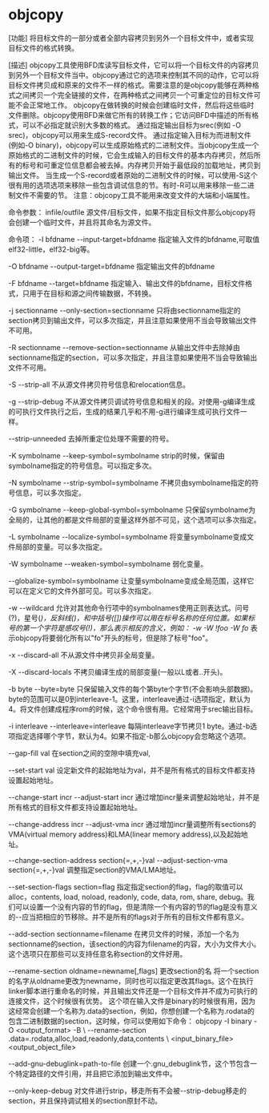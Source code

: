 # objcopy
[功能] 
将目标文件的一部分或者全部内容拷贝到另外一个目标文件中，或者实现目标文件的格式转换。 

[描述] 
objcopy工具使用BFD库读写目标文件，它可以将一个目标文件的内容拷贝到另外一个目标文件当中。objcopy通过它的选项来控制其不同的动作，它可以将目标文件拷贝成和原来的文件不一样的格式。需要注意的是objcopy能够在两种格式之间拷贝一个完全链接的文件，在两种格式之间拷贝一个可重定位的目标文件可能不会正常地工作。 
objcopy在做转换的时候会创建临时文件，然后将这些临时文件删除。objcopy使用BFD来做它所有的转换工作；它访问BFD中描述的所有格式，可以不必指定就识别大多数的格式。 
通过指定输出目标为srec(例如 -O srec)，objcopy可以用来生成S-record文件。 
通过指定输入目标为而进制文件(例如-O binary)，objcopy可以生成原始格式的二进制文件。当objcopy生成一个原始格式的二进制文件的时候，它会生成输入的目标文件的基本内存拷贝，然后所有的标号和可重定位信息都会被去掉。内存拷贝开始于最低段的加载地址，拷贝到输出文件。 
当生成一个S-record或者原始的二进制文件的时候，可以使用-S这个很有用的选项选项来移除一些包含调试信息的节。有时-R可以用来移除一些二进制文件不需要的节。 
注意：objcopy工具不能用来改变文件的大端和小端属性。 

命令参数： 
infile/outfile 
源文件/目标文件，如果不指定目标文件那么objcopy将会创建一个临时文件，并且将其命名为源文件。 

命令项： 
-I bfdname 
--input-target=bfdname 
    指定输入文件的bfdname,可取值elf32-little，elf32-big等。 

-O bfdname 
--output-target=bfdname 
    指定输出文件的bfdname 

-F bfdname 
--target=bfdname 
    指定输入、输出文件的bfdname，目标文件格式，只用于在目标和源之间传输数据，不转换。 

-j sectionname 
--only-section=sectionname 
    只将由sectionname指定的section拷贝到输出文件，可以多次指定，并且注意如果使用不当会导致输出文件不可用。 

-R sectionname 
--remove-section=sectionname 
    从输出文件中去除掉由sectionname指定的section，可以多次指定，并且注意如果使用不当会导致输出文件不可用。 

-S 
--strip-all 
    不从源文件拷贝符号信息和relocation信息。 

-g 
--strip-debug 
    不从源文件拷贝调试符号信息和相关的段。对使用-g编译生成的可执行文件执行之后，生成的结果几乎和不用-g进行编译生成可执行文件一样。 

--strip-unneeded 
    去掉所重定位处理不需要的符号。 

-K symbolname 
--keep-symbol=symbolname 
    strip的时候，保留由symbolname指定的符号信息。可以指定多次。 

-N symbolname 
--strip-symbol=symbolname 
    不拷贝由symbolname指定的符号信息，可以多次指定。 

-G symbolname 
--keep-global-symbol=symbolname 
    只保留symbolname为全局的，让其他的都是文件局部的变量这样外部不可见，这个选项可以多次指定。 

-L symbolname 
--localize-symbol=symbolname 
    将变量symbolname变成文件局部的变量。可以多次指定。 

-W symbolname 
--weaken-symbol=symbolname 
    弱化变量。 

--globalize-symbol=symbolname 
    让变量symbolname变成全局范围，这样它可以在定义它的文件外部可见。可以多次指定。 

-w 
--wildcard 
    允许对其他命令行项中的symbolnames使用正则表达式。问号(?)，星号(*)，反斜线(\)，和中括号([])操作可以用在标号名称的任何位置。如果标号的第一个字符是感叹号(!)，那么表示相反的含义，例如： 
    -w -W !foo -W fo* 
    表示objcopy将要弱化所有以"fo"开头的标号，但是除了标号"foo"。 

-x 
--discard-all 
    不从源文件中拷贝非全局变量。 

-X 
--discard-locals 
    不拷贝编译生成的局部变量(一般以L或者..开头)。 

-b byte 
--byte=byte 
    只保留输入文件的每个第byte个字节(不会影响头部数据)。byte的范围可以是0到interleave-1。这里，interleave通过-i选项指定，默认为4。将文件创建成程序rom的时候，这个命令很有用。它经常用于srec输出目标。 

-i interleave 
--interleave=interleave 
    每隔interleave字节拷贝1 byte。通过-b选项指定选择哪个字节，默认为4。如果不指定-b那么objcopy会忽略这个选项。 

--gap-fill val 
    在section之间的空隙中填充val, 

--set-start val 
    设定新文件的起始地址为val，并不是所有格式的目标文件都支持设置起始地址。 

--change-start incr 
--adjust-start incr 
    通过增加incr量来调整起始地址，并不是所有格式的目标文件都支持设置起始地址。 

--change-address incr 
--adjust-vma incr 
    通过增加incr量调整所有sections的VMA(virtual memory address)和LMA(linear memory address),以及起始地址。 

--change-section-address section{=,+,-}val 
--adjust-section-vma section{=,+,-}val 
    调整指定section的VMA/LMA地址。 

--set-section-flags section=flag 
    指定指定section的flag，flag的取值可以alloc，contents, load, noload, readonly, code, data, rom, share, debug。我们可以设置一个没有内容的节的flag，但是清除一个有内容的节的flag是没有意义的--应当把相应的节移除。并不是所有的flags对于所有的目标文件都有意义。 

--add-section sectionname=filename 
    在拷贝文件的时候，添加一个名为sectionname的section，该section的内容为filename的内容，大小为文件大小。这个选项只在那些可以支持任意名称section的文件好用。 

--rename-section oldname=newname[,flags] 
    更改section的名 
    将一个section的名字从oldname更改为newname，同时也可以指定更改其flags。这个在执行linker脚本进行重命名的时候，并且输出文件还是一个目标文件并不成为可执行的连接文件，这个时候很有优势。 
    这个项在输入文件是binary的时候很有用，因为这经常会创建一个名称为.data的section，例如，你想创建一个名称为.rodata的包含二进制数据的section，这时候，你可以使用如下命令： 
    objcopy -I binary -O <output_format> -B <architecture> \ 
    --rename-section .data=.rodata,alloc,load,readonly,data,contents \ 
    <input_binary_file> <output_object_file> 

--add-gnu-debuglink=path-to-file 
    创建一个.gnu_debuglink节，这个节包含一个特定路径的文件引用，并且把它添加到输出文件中。 

--only-keep-debug 
    对文件进行strip，移走所有不会被--strip-debug移走的section，并且保持调试相关的section原封不动。